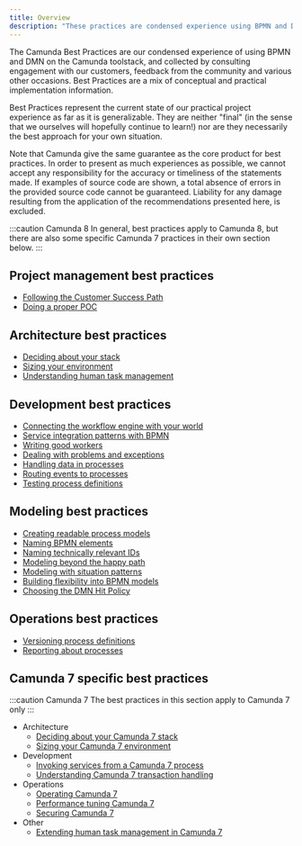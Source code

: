```yaml
---
title: Overview
description: "These practices are condensed experience using BPMN and DMN on the Camunda toolstack, and are a mix of conceptual and practical implementation information."
---
```


The Camunda Best Practices are our condensed experience of using BPMN and DMN on the Camunda toolstack, and collected by consulting engagement with our customers, feedback from the community and various other occasions. Best Practices are a mix of conceptual and practical implementation information.

Best Practices represent the current state of our practical project experience as far as it is generalizable. They are neither "final" (in the sense that we ourselves will hopefully continue to learn!) nor are they necessarily the best approach for your own situation.

Note that Camunda give the same guarantee as the core product for best practices. In order to present as much experiences as possible, we cannot accept any responsibility for the accuracy or timeliness of the statements made. If examples of source code are shown, a total absence of errors in the provided source code cannot be guaranteed. Liability for any damage resulting from the application of the recommendations presented here, is excluded.

:::caution Camunda 8
In general, best practices apply to Camunda 8, but there are also some specific Camunda 7 practices in their own section below.
:::

## Project management best practices

- [Following the Customer Success Path](../management/following-the-customer-success-path/)
- [Doing a proper POC](../management/doing-a-proper-poc/)

## Architecture best practices

- [Deciding about your stack](../architecture/deciding-about-your-stack/)
- [Sizing your environment](../architecture/sizing-your-environment/)
- [Understanding human task management](../architecture/understanding-human-tasks-management/)

## Development best practices

- [Connecting the workflow engine with your world](../development/connecting-the-workflow-engine-with-your-world)
- [Service integration patterns with BPMN](../development/service-integration-patterns)
- [Writing good workers](../development/writing-good-workers)
- [Dealing with problems and exceptions](../development/dealing-with-problems-and-exceptions)
- [Handling data in processes](../development/handling-data-in-processes)
- [Routing events to processes](../development/routing-events-to-processes)
- [Testing process definitions](../development/testing-process-definitions)

## Modeling best practices

- [Creating readable process models](../modeling/creating-readable-process-models/)
- [Naming BPMN elements](../modeling/naming-bpmn-elements/)
- [Naming technically relevant IDs](../modeling/naming-technically-relevant-ids/)
- [Modeling beyond the happy path](../modeling/modeling-beyond-the-happy-path/)
- [Modeling with situation patterns](../modeling/modeling-with-situation-patterns/)
- [Building flexibility into BPMN models](../modeling/building-flexibility-into-bpmn-models/)
- [Choosing the DMN Hit Policy](../modeling/choosing-the-dmn-hit-policy/)

## Operations best practices

- [Versioning process definitions](../operations/versioning-process-definitions/)
- [Reporting about processes](../operations/reporting-about-processes/)

## Camunda 7 specific best practices

:::caution Camunda 7
The best practices in this section apply to Camunda 7 only
:::

- Architecture
  - [Deciding about your Camunda 7 stack](../architecture/deciding-about-your-stack-c7/)
  - [Sizing your Camunda 7 environment](../architecture/sizing-your-environment-c7/)
- Development
  - [Invoking services from a Camunda 7 process](../development/invoking-services-from-the-process-c7/)
  - [Understanding Camunda 7 transaction handling](../development/understanding-transaction-handling-c7/)
- Operations
  - [Operating Camunda 7](../operations/operating-camunda-c7/)
  - [Performance tuning Camunda 7](../operations/performance-tuning-camunda-c7/)
  - [Securing Camunda 7](../operations/securing-camunda-c7/)
- Other
  - [Extending human task management in Camunda 7](../architecture/extending-human-task-management-c7/)
